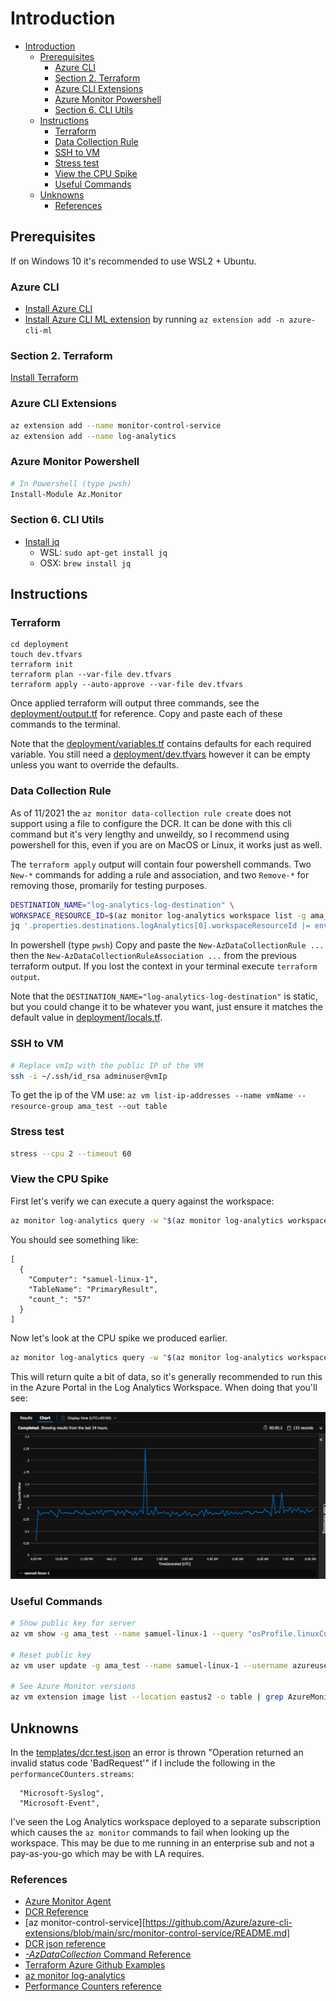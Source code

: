 # Introduction

- [Introduction](#introduction)
  - [Prerequisites](#prerequisites)
    - [Azure CLI](#azure-cli)
    - [Section 2. Terraform](#section-2-terraform)
    - [Azure CLI Extensions](#azure-cli-extensions)
    - [Azure Monitor Powershell](#azure-monitor-powershell)
    - [Section 6. CLI Utils](#section-6-cli-utils)
  - [Instructions](#instructions)
    - [Terraform](#terraform)
    - [Data Collection Rule](#data-collection-rule)
    - [SSH to VM](#ssh-to-vm)
    - [Stress test](#stress-test)
    - [View the CPU Spike](#view-the-cpu-spike)
    - [Useful Commands](#useful-commands)
  - [Unknowns](#unknowns)
    - [References](#references)

## Prerequisites

If on Windows 10 it's recommended to use WSL2 + Ubuntu.

### Azure CLI

- [Install Azure CLI](https://docs.microsoft.com/en-us/cli/azure/install-azure-cli)
- [Install Azure CLI ML extension](https://docs.microsoft.com/en-us/azure/machine-learning/how-to-configure-cli) by running `az extension add -n azure-cli-ml`

### Section 2. Terraform

[Install Terraform](https://learn.hashicorp.com/tutorials/terraform/install-cli#install-terraform)

### Azure CLI Extensions

```bash
az extension add --name monitor-control-service
az extension add --name log-analytics
```

### Azure Monitor Powershell

```bash
# In Powershell (type pwsh)
Install-Module Az.Monitor
```

### Section 6. CLI Utils

- [Install jq](https://stedolan.github.io/jq/download/)
  - WSL: `sudo apt-get install jq`
  - OSX: `brew install jq`

## Instructions

### Terraform

```text
cd deployment
touch dev.tfvars
terraform init
terraform plan --var-file dev.tfvars
terraform apply --auto-approve --var-file dev.tfvars
```

Once applied terraform will output three commands, see the [deployment/output.tf](deployment/outputs.tf) for reference.  Copy and paste each of these commands to the terminal.

Note that the [deployment/variables.tf](deployment/variables.tf) contains defaults for each required variable.  You still need a [deployment/dev.tfvars](./deployment/dev.tfvars) however it can be empty unless you want to override the defaults.

### Data Collection Rule

As of 11/2021 the `az monitor data-collection rule create` does not support using a file to configure the DCR.  It can be done with this cli command but it's very lengthy and unweildy, so I recommend using powershell for this, even if you are on MacOS or Linux, it works just as well.

The `terraform apply` output will contain four powershell commands.  Two `New-*` commands for adding a rule and association, and two `Remove-*` for removing those, promarily for testing purposes.

```bash
DESTINATION_NAME="log-analytics-log-destination" \
WORKSPACE_RESOURCE_ID=$(az monitor log-analytics workspace list -g ama_test | jq -r '.[0].id') \
jq '.properties.destinations.logAnalytics[0].workspaceResourceId |= env.WORKSPACE_RESOURCE_ID | .properties.destinations.logAnalytics[0].name = env.DESTINATION_NAME | .properties.dataFlows[0].destinations |= [ env.DESTINATION_NAME ]' templates/dcr.base.json > templates/dcr.test.json
```

In powershell (type `pwsh`) Copy and paste the `New-AzDataCollectionRule ...` then the `New-AzDataCollectionRuleAssociation ...` from the previous terraform output.  If you lost the context in your terminal execute `terraform output`.

Note that the `DESTINATION_NAME="log-analytics-log-destination"` is static, but you could change it to be whatever you want, just ensure it matches the default value in [deployment/locals.tf](deployment/locals.tf).

### SSH to VM

```bash
# Replace vmIp with the public IP of the VM
ssh -i ~/.ssh/id_rsa adminuser@vmIp
```

To get the ip of the VM use: `az vm list-ip-addresses --name vmName --resource-group ama_test --out table`

### Stress test

```bash
stress --cpu 2 --timeout 60
```

### View the CPU Spike

First let's verify we can execute a query against the workspace:

```bash
az monitor log-analytics query -w "$(az monitor log-analytics workspace list -g ama_test | jq -r '.[0].customerId')" --analytics-query "Heartbeat | where TimeGenerated > ago(1h) | summarize count() by Computer"
```

You should see something like:

```text
[
  {
    "Computer": "samuel-linux-1",
    "TableName": "PrimaryResult",
    "count_": "57"
  }
]
```

Now let's look at the CPU spike we produced earlier.

```bash
az monitor log-analytics query -w "$(az monitor log-analytics workspace list -g ama_test | jq -r '.[0].customerId')" --analytics-query " Perf | where CounterName == \"% Processor Time\" | where ObjectName == \"Processor\" | summarize avg(CounterValue) by bin(TimeGenerated, 5min), Computer, _ResourceId | render timechart"
```

This will return quite a bit of data, so it's generally recommended to run this in the Azure Portal in the Log Analytics Workspace.  When doing that you'll see:

![cpu_spike](./images/cpu_spike.png)

### Useful Commands

```bash
# Show public key for server
az vm show -g ama_test --name samuel-linux-1 --query "osProfile.linuxConfiguration.ssh.publicKeys[0].keyData"

# Reset public key
az vm user update -g ama_test --name samuel-linux-1 --username azureuser --ssh-key-value ~/.ssh/id_rsa.pub

# See Azure Monitor versions
az vm extension image list --location eastus2 -o table | grep AzureMonitorLinuxAgent
```

## Unknowns

In the [templates/dcr.test.json](./templates/dcr.test.json) an error is thrown "Operation returned an invalid status code 'BadRequest'" if I include the following in the `performanceCOunters.streams`:

```text
  "Microsoft-Syslog",
  "Microsoft-Event",
```

I've seen the Log Analytics workspace deployed to a separate subscription which causes the `az monitor` commands to fail when looking up the workspace.  This may be due to me running in an enterprise sub and not a pay-as-you-go which may be with LA requires.

### References

- [Azure Monitor Agent](https://docs.microsoft.com/en-us/azure/azure-monitor/agents/azure-monitor-agent-overview)
- [DCR Reference](https://docs.microsoft.com/en-us/azure/azure-monitor/agents/data-collection-rule-overview#create-a-dcr)
- [az monitor-control-service][https://github.com/Azure/azure-cli-extensions/blob/main/src/monitor-control-service/README.md]
- [DCR json reference](https://docs.microsoft.com/en-us/rest/api/monitor/data-collection-rules/create#examples)
- [*-AzDataCollection* Command Reference](https://github.com/Azure/azure-powershell/tree/main/src/Monitor/Monitor/help)
- [Terraform Azure Github Examples](https://github.com/hashicorp/terraform-provider-azurerm/tree/main/examples)
- [az monitor log-analytics](https://docs.microsoft.com/en-us/cli/azure/monitor/log-analytics?view=azure-cli-latest)
- [Performance Counters reference](https://docs.microsoft.com/en-us/azure/azure-monitor/agents/data-sources-performance-counters)
